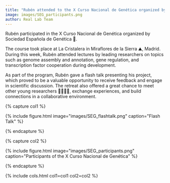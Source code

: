 ```yaml
---
title: "Rubén attended to the X Curso Nacional de Genética organized by Sociedad Española de Genética"
image: images/SEG_participants.png
author: Real Lab Team
---
```


Rubén participated in the X Curso Nacional de Genética organized by Sociedad Española de Genética 🧬.

The course took place at La Cristalera in Miraflores de la Sierra ⛰️, Madrid. During this week, Rubén attended lectures by leading researchers on topics such as genome assembly and annotation, gene regulation, and transcription factor cooperation during development.

As part of the program, Rubén gave a flash talk presenting his project, which proved to be a valuable opportunity to receive feedback and engage in scientific discussion. The retreat also offered a great chance to meet other young researchers 👩‍⚕️👨‍⚕️, exchange experiences, and build connections in a collaborative environment.

{% capture col1 %}

{% include figure.html image="images/SEG_flashtalk.png" caption="Flash Talk" %}

{% endcapture %}

{% capture col2 %}

{% include figure.html image="images/SEG_participants.png" caption="Participants of the X Curso Nacional de Genética" %}

{% endcapture %}

{% include cols.html col1=col1 col2=col2 %}
